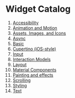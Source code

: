 # Widget Catalog

1. [Accessibility](https://github.com/engineer-ece/Flutter/blob/main/2.2/widget_catlog/accessibility.md)
2. [Animation and Motion](https://github.com/engineer-ece/Flutter/blob/main/2.2/widget_catlog/animation_and_motion.md)
3. [Assets, Images, and Icons](https://github.com/engineer-ece/Flutter/blob/main/2.2/widget_catlog/assets_image_icon.md)
4. [Async](https://github.com/engineer-ece/Flutter/blob/main/2.2/widget_catlog/async.md)
5. [Basic]()
6. [Cupertino (iOS-style)]()
7. [Input]()
8. [Interaction Models]()
9. [Layout]()
10. [Material Components]()
11. [Painting and effects]()
12. [Scrolling]()
13. [Styling]()
14. [Text]()
